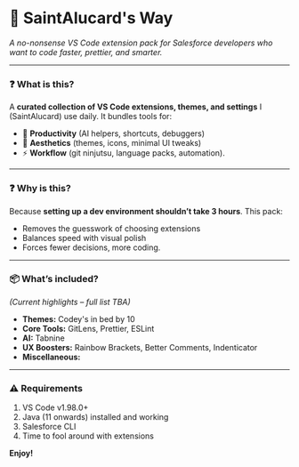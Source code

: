 # 🦇 SaintAlucard's Way

*A no-nonsense VS Code extension pack for Salesforce developers who want to code faster, prettier, and smarter.*  

---

### ❓ What is this?  
A **curated collection of VS Code extensions, themes, and settings** I (SaintAlucard) use daily. It bundles tools for:  
- 🚀 **Productivity** (AI helpers, shortcuts, debuggers)  
- 🎨 **Aesthetics** (themes, icons, minimal UI tweaks)  
- ⚡ **Workflow** (git ninjutsu, language packs, automation).  

---

### ❓ Why is this?  
Because **setting up a dev environment shouldn’t take 3 hours**. This pack:  
- Removes the guesswork of choosing extensions  
- Balances speed with visual polish  
- Forces fewer decisions, more coding.  

---

### 📦 What’s included?  
*(Current highlights – full list TBA)*  
- **Themes:** Codey's in bed by 10  
- **Core Tools:** GitLens, Prettier, ESLint  
- **AI:** Tabnine  
- **UX Boosters:** Rainbow Brackets, Better Comments, Indenticator
- **Miscellaneous:** 

---

### ⚠️ Requirements  
1. VS Code v1.98.0+  
2. Java (11 onwards) installed and working
3. Salesforce CLI
4. Time to fool around with extensions

**Enjoy!**
